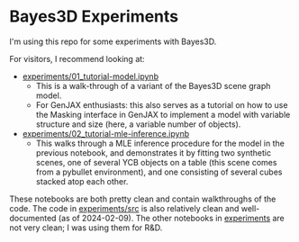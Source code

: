 # Bayes3D Experiments

I'm using this repo for some experiments with Bayes3D.

For visitors, I recommend looking at:
- [experiments/01_tutorial-model.ipynb](experiments/01_tutorial-model.ipynb)
    - This is a walk-through of a variant of the Bayes3D scene graph model.
    - For GenJAX enthusiasts: this also serves as a tutorial on how to use the Masking interface
    in GenJAX to implement a model with variable structure and size (here, a variable
    number of objects).
- [experiments/02_tutorial-mle-inference.ipynb](experiments/02_tutorial-mle-inference.ipynb)
    - This walks through a MLE inference procedure for the model in the previous notebook,
    and demonstrates it by fitting two synthetic scenes, one of several YCB objects
    on a table (this scene comes from a pybullet environment), and one consisting
    of several cubes stacked atop each other.

These notebooks are both pretty clean and contain walkthroughs of the code.
The code in [experiments/src](experiments/src) is also relatively clean and well-documented
(as of 2024-02-09).
The other notebooks in [experiments](experiments) are not very clean; I was using them for R&D.